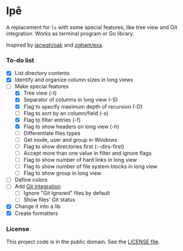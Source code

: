 # Ipê

A replacement for `ls` with some special features, like tree view and Git integration. Works as terminal program or Go library.

Inspired by [jacwah/oak][1] and [ogham/exa][2].

### To-do list

- [x] List directory contents
- [x] Identify and organize column sizes in long views
- [ ] Make special features
  - [x] Tree view (-t)
  - [x] Separator of columns in long view (-S)
  - [x] Flag to specify maximum depth of recursion (-D)
  - [ ] Flag to sort by an column/field (-s)
  - [x] Flag to filter entries (-f)
  - [x] Flag to show headers on long view (-h)
  - [ ] Differentiate files types
  - [ ] Get inode, user and group in Windows
  - [ ] Flag to show directories first (--dirs-first)
  - [ ] Accept more than one value in filter and ignore flags
  - [ ] Flag to show number of hard links in long view
  - [ ] Flag to show number of file system blocks in long view
  - [ ] Flag to show group in long view
- [ ] Define colors
- [ ] Add [Git integration][3]
  - [ ] Ignore "Git ignored" files by default
  - [ ] Show files' Git status 
- [x] Change it into a lib
- [x] Create formatters

### License

This project code is in the public domain. See the [LICENSE file][4].

[1]: https://github.com/jacwah/oak/
[2]: https://github.com/ogham/exa/
[3]: https://github.com/libgit2/git2go
[4]: https://github.com/Nhanderu/ipe/blob/master/LICENSE
